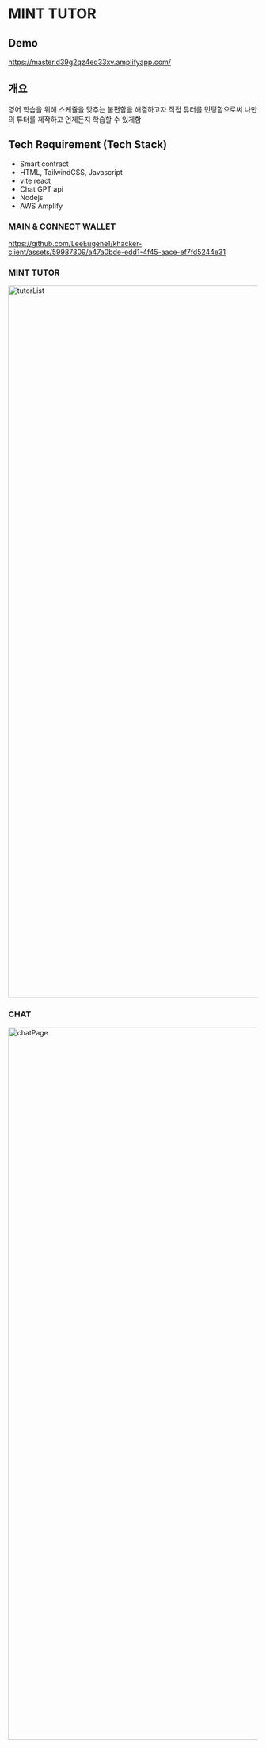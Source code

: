 # MINT TUTOR

## Demo
https://master.d39g2qz4ed33xv.amplifyapp.com/

## 개요
영어 학습을 위해 스케쥴을 맞추는 불편함을 해결하고자
직접 튜터를 민팅함으로써 나만의 튜터를 제작하고 언제든지 학습할 수 있게함

## Tech Requirement (Tech Stack)
- Smart contract
- HTML, TailwindCSS, Javascript
- vite react
- Chat GPT api
- Nodejs
- AWS Amplify

### MAIN & CONNECT WALLET
https://github.com/LeeEugene1/khacker-client/assets/59987309/a47a0bde-edd1-4f45-aace-ef7fd5244e31

### MINT TUTOR
<img width="1440" alt="tutorList" src="https://github.com/LeeEugene1/khacker-client/assets/59987309/e4a3f5ba-580e-434d-977c-5b36da4b005e">

### CHAT
<img width="1440" alt="chatPage" src="https://github.com/LeeEugene1/khacker-client/assets/59987309/131878d3-abff-49b1-a967-36553bb608cc">
